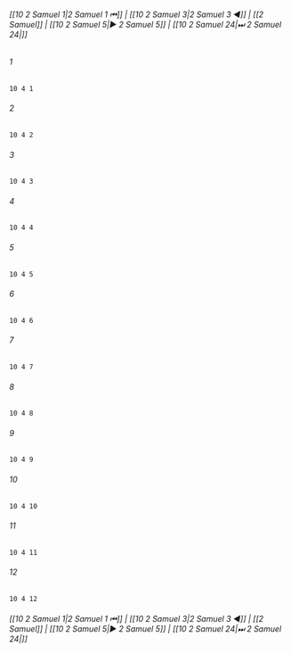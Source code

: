
###### [[10 2 Samuel 1|2 Samuel 1 ⏮]] | [[10 2 Samuel 3|2 Samuel 3 ◀]] | [[2 Samuel]] | [[10 2 Samuel 5|▶ 2 Samuel 5]] | [[10 2 Samuel 24|⏭ 2 Samuel 24|]]

###### 1
``` verse
10 4 1 
```
###### 2
``` verse
10 4 2 
```
###### 3
``` verse
10 4 3 
```
###### 4
``` verse
10 4 4 
```
###### 5
``` verse
10 4 5 
```
###### 6
``` verse
10 4 6 
```
###### 7
``` verse
10 4 7 
```
###### 8
``` verse
10 4 8 
```
###### 9
``` verse
10 4 9 
```
###### 10
``` verse
10 4 10 
```
###### 11
``` verse
10 4 11 
```
###### 12
``` verse
10 4 12 
```

###### [[10 2 Samuel 1|2 Samuel 1 ⏮]] | [[10 2 Samuel 3|2 Samuel 3 ◀]] | [[2 Samuel]] | [[10 2 Samuel 5|▶ 2 Samuel 5]] | [[10 2 Samuel 24|⏭ 2 Samuel 24|]]

